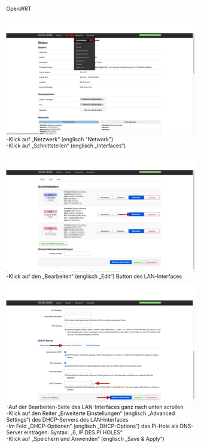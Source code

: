 OpenWRT

![](openwrt1.png)<br>
-Klick auf „Netzwerk“ (englisch "Network")<br>
-Klick auf „Schnittstellen“ (englisch „Interfaces“)<br>

![](openwrt2.png)<br>
-Klick auf den „Bearbeiten“ (englisch „Edit“) Button des LAN-Interfaces<br>

![](openwrt3.png)<br>
-Auf der Bearbeiten-Seite des LAN-Interfaces ganz nach unten scrollen<br>
-Klick auf den Reiter „Erweiterte Einstellungen“ (englisch „Advanced Settings“) des DHCP-Servers des LAN-Interfaces<br>
-Im Feld „DHCP-Optionen“ (englisch „DHCP-Options“) das Pi-Hole als DNS-Server eintragen: Syntax: „6, IP.DES.PI.HOLES“<br>
-Klick auf „Speichern und Anwenden“ (englisch „Save & Apply“)
